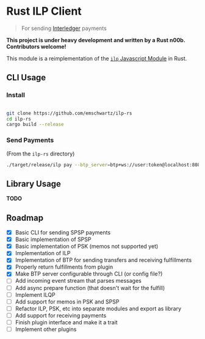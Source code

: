 # Rust ILP Client
> For sending [Interledger](https://interledger.org) payments

**This project is under heavy development and written by a Rust n00b. Contributors welcome!**

This module is a reimplementation of the [`ilp` Javascript Module](https://github.com/interledgerjs/ilp) in Rust.

## CLI Usage

### Install

```sh

git clone https://github.com/emschwartz/ilp-rs
cd ilp-rs
cargo build --release
```

### Send Payments

(From the `ilp-rs` directory)
```sh
./target/release/ilp pay --btp_server=btp+ws://user:token@localhost:8080 --source_amount=10 --destination_amount=10 http://localhost:3000
```

## Library Usage

**TODO**

## Roadmap
- [x] Basic CLI for sending SPSP payments
- [x] Basic implementation of SPSP
- [x] Basic implementation of PSK (memos not supported yet)
- [x] Implementation of ILP
- [x] Implementation of BTP for sending transfers and receiving fulfillments
- [x] Properly return fulfillments from plugin
- [x] Make BTP server configurable through CLI (or config file?)
- [ ] Add incoming event stream that parses messages
- [ ] Add async prepare function (that doesn't wait for the fulfill)
- [ ] Implement ILQP
- [ ] Add support for memos in PSK and SPSP
- [ ] Refactor ILP, PSK, etc into separate modules and export as library
- [ ] Add support for receiving payments
- [ ] Finish plugin interface and make it a trait
- [ ] Implement other plugins
